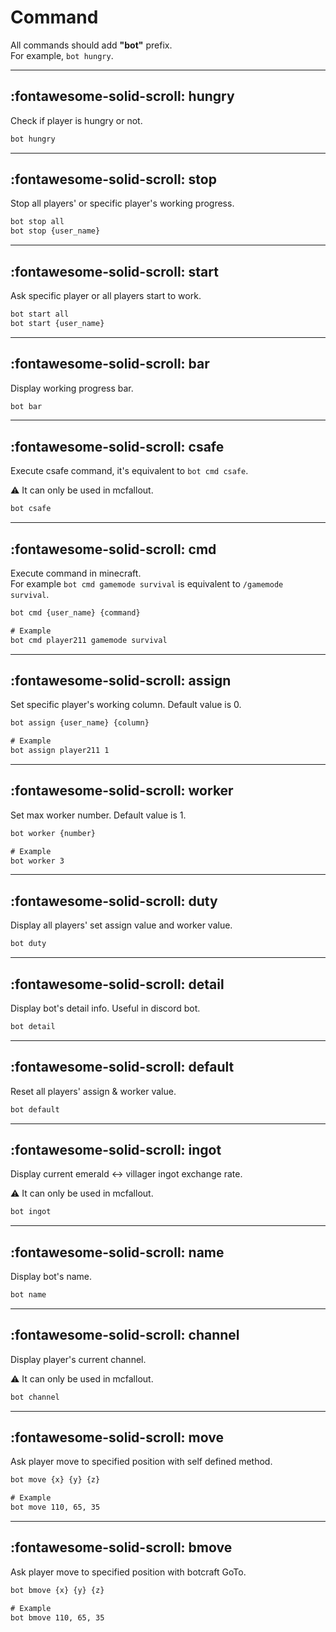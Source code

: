 # Command

All commands should add **"bot"** prefix.  
For example, `bot hungry`.

---

## :fontawesome-solid-scroll: hungry

Check if player is hungry or not.

```txt
bot hungry
```

---

## :fontawesome-solid-scroll: stop

Stop all players' or specific player's working progress.

```txt
bot stop all
bot stop {user_name}
```

---

## :fontawesome-solid-scroll: start

Ask specific player or all players start to work.

```txt
bot start all
bot start {user_name}
```

---

## :fontawesome-solid-scroll: bar

Display working progress bar.

```txt
bot bar
```

---

## :fontawesome-solid-scroll: csafe

Execute csafe command, it's equivalent to `bot cmd csafe`.

:warning: It can only be used in mcfallout.

```txt
bot csafe
```

---

## :fontawesome-solid-scroll: cmd

Execute command in minecraft.  
For example `bot cmd gamemode survival` is equivalent to `/gamemode survival`.

```txt
bot cmd {user_name} {command}

# Example
bot cmd player211 gamemode survival
```

---

## :fontawesome-solid-scroll: assign

Set specific player's working column. Default value is 0.

```txt
bot assign {user_name} {column}

# Example
bot assign player211 1
```

---

## :fontawesome-solid-scroll: worker

Set max worker number. Default value is 1.

```txt
bot worker {number}

# Example
bot worker 3
```

---

## :fontawesome-solid-scroll: duty

Display all players' set assign value and worker value.

```txt
bot duty
```

---

## :fontawesome-solid-scroll: detail

Display bot's detail info. Useful in discord bot.

```txt
bot detail
```

---

## :fontawesome-solid-scroll: default

Reset all players' assign & worker value.

```txt
bot default
```

---

## :fontawesome-solid-scroll: ingot

Display current emerald <-> villager ingot exchange rate.

:warning: It can only be used in mcfallout.

```txt
bot ingot
```

---

## :fontawesome-solid-scroll: name

Display bot's name.

```txt
bot name
```

---

## :fontawesome-solid-scroll: channel

Display player's current channel.  

:warning: It can only be used in mcfallout.

```txt
bot channel
```

---

## :fontawesome-solid-scroll: move

Ask player move to specified position with self defined method.

```txt
bot move {x} {y} {z}

# Example
bot move 110, 65, 35
```

---

## :fontawesome-solid-scroll: bmove

Ask player move to specified position with botcraft GoTo.

```txt
bot bmove {x} {y} {z}

# Example
bot bmove 110, 65, 35
```
